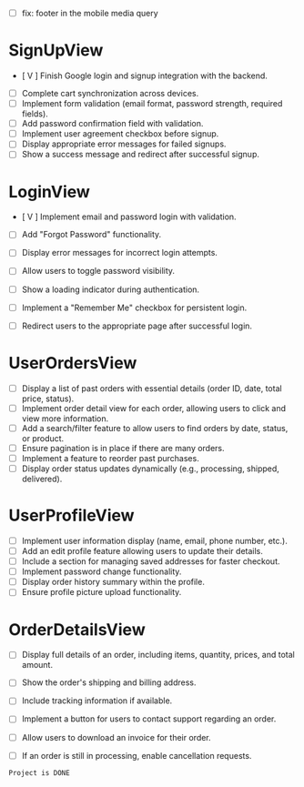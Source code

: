

- [ ] fix: footer in the mobile media query















# SignUpView
- [ V ] Finish Google login and signup integration with the backend.
- [ ] Complete cart synchronization across devices.
- [ ] Implement form validation (email format, password strength, required fields).
- [ ] Add password confirmation field with validation.
- [ ] Implement user agreement checkbox before signup.
- [ ] Display appropriate error messages for failed signups.
- [ ] Show a success message and redirect after successful signup.

# LoginView
- [ V ] Implement email and password login with validation.
- [ ] Add "Forgot Password" functionality.
- [ ] Display error messages for incorrect login attempts.
- [ ] Allow users to toggle password visibility.
- [ ] Show a loading indicator during authentication.
- [ ] Implement a "Remember Me" checkbox for persistent login.
- [ ] Redirect users to the appropriate page after successful login.


# UserOrdersView

- [ ] Display a list of past orders with essential details (order ID, date, total price, status).
- [ ] Implement order detail view for each order, allowing users to click and view more information.
- [ ] Add a search/filter feature to allow users to find orders by date, status, or product.
- [ ] Ensure pagination is in place if there are many orders.
- [ ] Implement a feature to reorder past purchases.
- [ ] Display order status updates dynamically (e.g., processing, shipped, delivered).

# UserProfileView
- [ ] Implement user information display (name, email, phone number, etc.).
- [ ] Add an edit profile feature allowing users to update their details.
- [ ] Include a section for managing saved addresses for faster checkout.
- [ ] Implement password change functionality.
- [ ] Display order history summary within the profile.
- [ ] Ensure profile picture upload functionality.

# OrderDetailsView
- [ ] Display full details of an order, including items, quantity, prices, and total amount.
- [ ] Show the order's shipping and billing address.
- [ ] Include tracking information if available.
- [ ] Implement a button for users to contact support regarding an order.
- [ ] Allow users to download an invoice for their order.
- [ ] If an order is still in processing, enable cancellation requests.



`Project is DONE`






